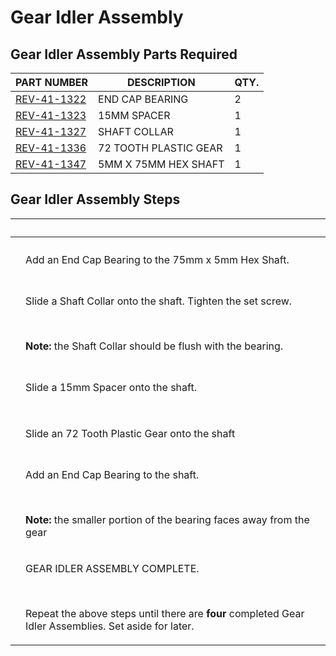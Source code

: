 # Gear Idler Assembly

## Gear Idler Assembly Parts Required

| **PART NUMBER**                                         | **DESCRIPTION**       | **QTY.** |
| ------------------------------------------------------- | --------------------- | -------- |
| [REV-41-1322](https://www.revrobotics.com/rev-41-1322/) | END CAP BEARING       | 2        |
| [REV-41-1323](https://www.revrobotics.com/rev-41-1323/) | 15MM SPACER           | 1        |
| [REV-41-1327](https://www.revrobotics.com/rev-41-1327/) | SHAFT COLLAR          | 1        |
| [REV-41-1336](https://www.revrobotics.com/rev-41-1336/) | 72 TOOTH PLASTIC GEAR | 1        |
| [REV-41-1347](https://www.revrobotics.com/rev-41-1347/) | 5MM X 75MM HEX SHAFT  | 1        |

## Gear Idler Assembly Steps

| ​                                                                                                                                                                                                                                                                                                                      | ​                                                                                                                                                                     |
| ---------------------------------------------------------------------------------------------------------------------------------------------------------------------------------------------------------------------------------------------------------------------------------------------------------------------- | --------------------------------------------------------------------------------------------------------------------------------------------------------------------- |
| <p>​</p><p><img src="https://2589213514-files.gitbook.io/~/files/v0/b/gitbook-legacy-files/o/assets%2F-M5yw0n8IneF5-9ybLjT%2F-MIKNsVGc_5g6zjfCBni%2F-MILArX7YxWjffUgcjWd%2FAGD-_GA%20-%20Add%20End%20Cap%20Bearing%201.svg?alt=media&#x26;token=3a3e5747-0d40-4a66-bc09-4eaa340baade" alt="" data-size="original"></p> | Add an End Cap Bearing to the 75mm x 5mm Hex Shaft.                                                                                                                   |
| <p>​</p><p><img src="https://2589213514-files.gitbook.io/~/files/v0/b/gitbook-legacy-files/o/assets%2F-M5yw0n8IneF5-9ybLjT%2F-MIKNsVGc_5g6zjfCBni%2F-MILBVwESFcLHiJAERe5%2FAGD-_GA%20-%20Add%20Shaft%20Collar.svg?alt=media&#x26;token=e9a222fc-b921-430a-aa9b-f20114046de7" alt="" data-size="original"></p>          | <p>Slide a Shaft Collar onto the shaft. Tighten the set screw.</p><p>​</p><p><strong>Note:</strong> the Shaft Collar should be flush with the bearing.</p>            |
| <p>​</p><p><img src="https://2589213514-files.gitbook.io/~/files/v0/b/gitbook-legacy-files/o/assets%2F-M5yw0n8IneF5-9ybLjT%2F-MIKNsVGc_5g6zjfCBni%2F-MILB9yZjBq7uLtuyfYl%2FAGD-_GA%20-%20Add%20Spacer.svg?alt=media&#x26;token=7b28dec8-6728-4853-8b0c-a7701f9c4f06" alt="" data-size="original"></p>                  | Slide a 15mm Spacer onto the shaft.                                                                                                                                   |
| <p>​</p><p><img src="https://2589213514-files.gitbook.io/~/files/v0/b/gitbook-legacy-files/o/assets%2F-M5yw0n8IneF5-9ybLjT%2F-MIKNsVGc_5g6zjfCBni%2F-MILBpyM0U3CS1o8_k49%2FAGD-_GA%20-%20Add%20Gear.svg?alt=media&#x26;token=6281885f-90b6-4a75-a61c-97b7db73eafa" alt="" data-size="original"></p>                    | Slide an 72 Tooth Plastic Gear onto the shaft                                                                                                                         |
| <p>​</p><p><img src="https://2589213514-files.gitbook.io/~/files/v0/b/gitbook-legacy-files/o/assets%2F-M5yw0n8IneF5-9ybLjT%2F-MIKNsVGc_5g6zjfCBni%2F-MILC9ovycUetFX_xtGJ%2FAGD-_GA%20-%20End%20Cap%20Bearing%202.svg?alt=media&#x26;token=7f368966-894f-4705-9025-c0347885347b" alt="" data-size="original"></p>       | <p>Add an End Cap Bearing to the shaft.</p><p>​</p><p><strong>Note:</strong> the smaller portion of the bearing faces away from the gear</p>                          |
| <p>​</p><p><img src="https://2589213514-files.gitbook.io/~/files/v0/b/gitbook-legacy-files/o/assets%2F-M5yw0n8IneF5-9ybLjT%2F-MIKNsVGc_5g6zjfCBni%2F-MILCSWQdSy_bwJH0lit%2FAGD-_Gear%20Assembly%20Complete.svg?alt=media&#x26;token=aab6a3da-4cef-469a-8d18-194005cc9077" alt="" data-size="original"></p>             | <p>GEAR IDLER ASSEMBLY COMPLETE.</p><p>​</p><p>Repeat the above steps until there are <strong>four</strong> completed Gear Idler Assemblies. Set aside for later.</p> |
